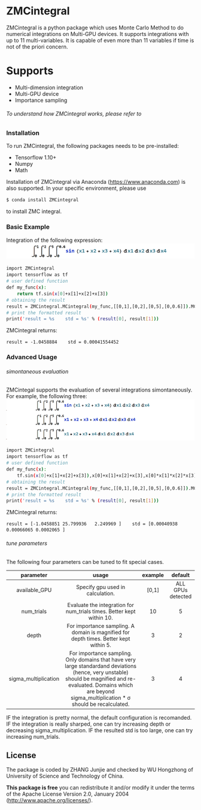 # ZMCintegral


ZMCintegral is a python package which uses Monte Carlo Method to do numerical integrations on Multi-GPU devices. It supports integrations with up to 11 multi-variables. It is capable of even more than 11 variables if time is not of the priori concern. 

# Supports

  - Multi-dimension integration
  - Multi-GPU device
  - Importance sampling


###### To understand how ZMCintegral works, please refer to

### Installation

To run ZMCintegral, the following packages needs to be pre-installed:
  - Tensorflow 1.10+
  - Numpy
  - Math

Installation of ZMCintegral via Anaconda (https://www.anaconda.com) is also supported.
In your specific environment, please use
```sh
$ conda install ZMCintegral
```
to install ZMC integral.

### Basic Example
Integration of the following expression:
![Image of expression 1](./examples/example01.png)
```sh
import ZMCintegral
import tensorflow as tf
# user defined function
def my_func(x):
    return tf.sin(x[0]+x[1]+x[2]+x[3])
# obtaining the result
result = ZMCintegral.MCintegral(my_func,[[0,1],[0,2],[0,5],[0,0.6]]).MCresult
# print the formatted result
print('result = %s    std = %s' % (result[0], result[1]))
```
ZMCintegral returns:
```
result = -1.0458884    std = 0.00041554452
```
### Advanced Usage
###### simontaneous evaluation
ZMCintegal supports the evaluation of several integrations simontaneously. For example, the following three:
![Image of expression 1](./examples/example02.png)
```sh
import ZMCintegral
import tensorflow as tf
# user defined function
def my_func(x):
    tf.sin(x[0]+x[1]+x[2]+x[3]),x[0]+x[1]+x[2]+x[3],x[0]*x[1]*x[2]*x[3]
# obtaining the result
result = ZMCintegral.MCintegral(my_func,[[0,1],[0,2],[0,5],[0,0.6]]).MCresult
# print the formatted result
print('result = %s    std = %s' % (result[0], result[1]))
```
ZMCintegral returns:
```
result = [-1.0458851 25.799936   2.249969 ]    std = [0.00040938 0.00066065 0.0002065 ]
```
###### tune parameters

The following four parameters can be tuned to fit special cases.

| parameter        | usage           | example           | default  |
|:-------------:|:-------------:|:-------------:|:-----:|
| available_GPU    | Specify gpu used in calculation. | [0,1] | ALL GPUs detected |
| num_trials     | Evaluate the integration for num_trials times. Better kept within 10. | 10 | 5 |
| depth | For importance sampling. A domain is magnified for depth times. Better kept within 5. |3|2| 
| sigma_multiplication | For importance sampling. Only domains that have very large standardand deviations (hence, very unstable) should be magnified and re-evaluated. Domains which are beyond sigma_multiplication * &sigma; should be recalculated.|3|4|

IF the integration is pretty normal, the default configuration is recomanded.
IF the integration is really sharped, one can try increasing depth or decreasing sigma_multiplication.
IF the resulted std is too large, one can try increasing num_trials.

License
----

The package is coded by ZHANG Junjie and checked by WU Hongzhong of University of Science and Technology of China.

**This package is free**
you can redistribute it and/or modify it under the terms of 
the Apache License Version 2.0, January 2004 (http://www.apache.org/licenses/).




[//]: # (These are reference links used in the body of this note and get stripped out when the markdown processor does its job. There is no need to format nicely because it shouldn't be seen. Thanks SO - http://stackoverflow.com/questions/4823468/store-comments-in-markdown-syntax)


   [dill]: <https://github.com/joemccann/dillinger>
   [git-repo-url]: <https://github.com/joemccann/dillinger.git>
   [john gruber]: <http://daringfireball.net>
   [df1]: <http://daringfireball.net/projects/markdown/>
   [markdown-it]: <https://github.com/markdown-it/markdown-it>
   [Ace Editor]: <http://ace.ajax.org>
   [node.js]: <http://nodejs.org>
   [Twitter Bootstrap]: <http://twitter.github.com/bootstrap/>
   [jQuery]: <http://jquery.com>
   [@tjholowaychuk]: <http://twitter.com/tjholowaychuk>
   [express]: <http://expressjs.com>
   [AngularJS]: <http://angularjs.org>
   [Gulp]: <http://gulpjs.com>

   [PlDb]: <https://github.com/joemccann/dillinger/tree/master/plugins/dropbox/README.md>
   [PlGh]: <https://github.com/joemccann/dillinger/tree/master/plugins/github/README.md>
   [PlGd]: <https://github.com/joemccann/dillinger/tree/master/plugins/googledrive/README.md>
   [PlOd]: <https://github.com/joemccann/dillinger/tree/master/plugins/onedrive/README.md>
   [PlMe]: <https://github.com/joemccann/dillinger/tree/master/plugins/medium/README.md>
   [PlGa]: <https://github.com/RahulHP/dillinger/blob/master/plugins/googleanalytics/README.md>
